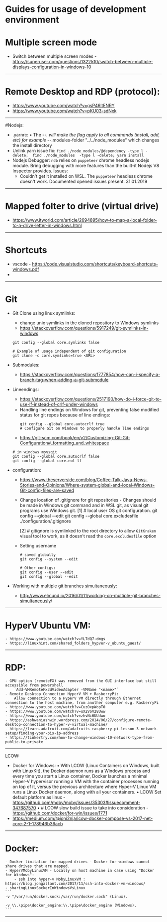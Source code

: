 # **Guides for usage of development environment**

# Multiple screen mode
- Switch between multiple screen modes - https://superuser.com/questions/1322510/switch-between-multiple-displays-configuration-in-windows-10
___

# Remote Desktop and RDP (protocol):
- https://www.youtube.com/watch?v=gsP46ltENRY
- https://www.youtube.com/watch?v=pKU03-sdNxk
___
#Nodejs:
- .yarnrc:
    • The --*. will make the flag apply to all commands (install, add, etc)
    for example
        --*.modules-folder "../../node_modules"
    which changes the install directory
- Unlink yarn issue fix:
    `find ./node_modules/@dependency -type l -delete;  find ./node_modules  -type l -delete; yarn install`
- Nodejs Debugger:
    `ndb` relies on `puppeteer` chrome headless nodejs module. Bring debugging with more features than the built-it Nodejs V8 Inspector provides.
    Issues:
    - Couldn't get it installed on WSL. The `puppeteer` headless chrome doesn't work. Documented opened issues present. 31.01.2019
___
# Mapped folter to drive (virtual drive)
- https://www.itworld.com/article/2694895/how-to-map-a-local-folder-to-a-drive-letter-in-windows.html

___

# Shortcuts
- vscode - https://code.visualstudio.com/shortcuts/keyboard-shortcuts-windows.pdf
-
___

# Git
- Git Clone using linux symlinks:
    - change unix symlinks in the cloned repository to Windows symlinks
    - https://stackoverflow.com/questions/5917249/git-symlinks-in-windows

    ``` set symlinks always to true but Windows symlinks have issues the way Git creates them.
    git config --global core.symlinks false

    # Example of usage independent of git configuration
    git clone -c core.symlinks=true <URL>
    ```
- Submodules:
    - https://stackoverflow.com/questions/1777854/how-can-i-specify-a-branch-tag-when-adding-a-git-submodule
- Lineendings:
    - https://stackoverflow.com/questions/2517190/how-do-i-force-git-to-use-lf-instead-of-crlf-under-windows
    - Handling line endings on Windows for git, preventing false modified status for git repos because of line endings:
        ```
        git config --global core.autocrlf true
        # Configure Git on Windows to properly handle line endings
        ```
    -  https://git-scm.com/book/en/v2/Customizing-Git-Git-Configuration#_formatting_and_whitespace
    ```
    # in windows msysgit
    git config --global core.autocrlf false
    git config --global core.eol lf
    ```
- configuration: 
    - https://www.theserverside.com/blog/Coffee-Talk-Java-News-Stories-and-Opinions/Where-system-global-and-local-Windows-Git-config-files-are-saved

    - Change location of .gitignore for git repositories - Changes should be made in Windows git command and in WSL git, as visual git programs use Windows git.
        [1] # local user OS git configuration.
        git config --global --edit 
        git config --global core.excludesfile ./configuration/.gitignore

        [2] # gitignore is symlinked to the root directory to allow `GitKraken` visual tool to work, as it doesn't read the `core.excludesfile` option
    - Setting username
        ```
        # saved globally
        git config --system --edit 

        # Other configs: 
        git config --user --edit 
        git config --global --edit 
        ```

- Working with multiple git branches simultaneously:
    - http://www.elmund.io/2016/01/11/working-on-multiple-git-branches-simultaneously/
___
# HyperV Ubuntu VM:
    - https://www.youtube.com/watch?v=YLTdQ7-dmgs
    - https://linuxhint.com/shared_folders_hypver-v_ubuntu_guest/
___
# RDP: 
    - GPU option (remoteFX) was removed from the GUI interface but still accessible from powershell
        `Add-VMRemoteFx3dVideoAdapter -VMName "<name>"`
    - Remote Desktop Connection HyperV VM + RasberryPi: 
        Allow connection to a HyperV VM directly through Ethernet connection to the host machine, from another computer e.g. RasberryPi
    - https://www.youtube.com/watch?v=CuzOxpWopT0
    - https://www.youtube.com/watch?v=uX2VoV28Uww
    - https://www.youtube.com/watch?v=zhvNi6UUdwo
    - https://ashwaniashwin.wordpress.com/2014/06/27/configure-remote-desktop-connection-to-hyper-v-virtual-machine/
    - https://learn.adafruit.com/adafruits-raspberry-pi-lesson-3-network-setup/finding-your-pis-ip-address
    - https://tinkertry.com/how-to-change-windows-10-network-type-from-public-to-private
___
LCOW: 
- Docker for Windows: 
    • With LCOW (Linux Containers on Windows, built with LinuxKit), the Docker daemon runs as a Windows process and every time you start a Linux container, Docker launches a minimal Hyper-V hypervisor running a VM with the container processes running on top of it, versus the previous architecture where Hyper-V Linux VM runs a Linux Docker daemon, along with all your containers.
    • LCOW Set default platform as linux - https://github.com/moby/moby/issues/35303#issuecomment-347687570
    • # LCOW slow build issue to take into consideration - https://github.com/docker/for-win/issues/1771
- https://medium.com/@joni2nja/lcow-docker-compose-vs-2017-net-core-2-1-178946b36acb

___

# Docker: 
    - Docker limitation for mapped drives - Docker for windows cannot share drives that are mapped.
    - HyperVMobyLinuxVM - Locally on host machine in case using "Docker for Windows":
        - ssh into hyper-v MobyLinuxVM : https://blog.jongallant.com/2017/11/ssh-into-docker-vm-windows/
    - sharingLinuxSockerInWindowsVsLinux
    ```
    -v "/var/run/docker.sock:/var/run/docker.sock" (Linux).

    -v \\.\pipe\docker_engine:\\.\pipe\docker_engine (Windows).
    ```

___
